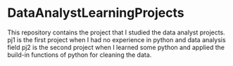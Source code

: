 # DataAnalystLearningProjects
This repository contains the project that I studied the data analyst projects.
pj1 is the first project when I had no experience in python and data analysis field
pj2 is the second project when I learned some python and applied the build-in functions of python for cleaning the data.
